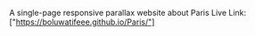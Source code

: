 A single-page responsive parallax website about Paris
Live Link: ["https://boluwatifeee.github.io/Paris/"]
